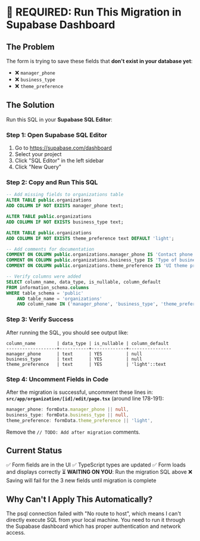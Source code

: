# 🚨 REQUIRED: Run This Migration in Supabase Dashboard

## The Problem

The form is trying to save these fields that **don't exist in your database yet**:

- ❌ `manager_phone`
- ❌ `business_type`
- ❌ `theme_preference`

## The Solution

Run this SQL in your **Supabase SQL Editor**:

### Step 1: Open Supabase SQL Editor

1. Go to https://supabase.com/dashboard
2. Select your project
3. Click "SQL Editor" in the left sidebar
4. Click "New Query"

### Step 2: Copy and Run This SQL

```sql
-- Add missing fields to organizations table
ALTER TABLE public.organizations
ADD COLUMN IF NOT EXISTS manager_phone text;

ALTER TABLE public.organizations
ADD COLUMN IF NOT EXISTS business_type text;

ALTER TABLE public.organizations
ADD COLUMN IF NOT EXISTS theme_preference text DEFAULT 'light';

-- Add comments for documentation
COMMENT ON COLUMN public.organizations.manager_phone IS 'Contact phone number for the organization manager';
COMMENT ON COLUMN public.organizations.business_type IS 'Type of business entity (e.g., LLC, Corporation, Partnership, LLP, etc.)';
COMMENT ON COLUMN public.organizations.theme_preference IS 'UI theme preference: light, dark, or auto';

-- Verify columns were added
SELECT column_name, data_type, is_nullable, column_default
FROM information_schema.columns
WHERE table_schema = 'public'
    AND table_name = 'organizations'
    AND column_name IN ('manager_phone', 'business_type', 'theme_preference');
```

### Step 3: Verify Success

After running the SQL, you should see output like:

```
column_name        | data_type | is_nullable | column_default
-------------------+-----------+-------------+----------------
manager_phone      | text      | YES         | null
business_type      | text      | YES         | null
theme_preference   | text      | YES         | 'light'::text
```

### Step 4: Uncomment Fields in Code

After the migration is successful, uncomment these lines in:
**`src/app/organization/[id]/edit/page.tsx`** (around line 178-191):

```typescript
manager_phone: formData.manager_phone || null,
business_type: formData.business_type || null,
theme_preference: formData.theme_preference || 'light',
```

Remove the `// TODO: Add after migration` comments.

## Current Status

✅ Form fields are in the UI
✅ TypeScript types are updated
✅ Form loads and displays correctly
⏳ **WAITING ON YOU**: Run the migration SQL above
❌ Saving will fail for the 3 new fields until migration is complete

## Why Can't I Apply This Automatically?

The psql connection failed with "No route to host", which means I can't directly execute SQL from your local machine. You need to run it through the Supabase dashboard which has proper authentication and network access.
